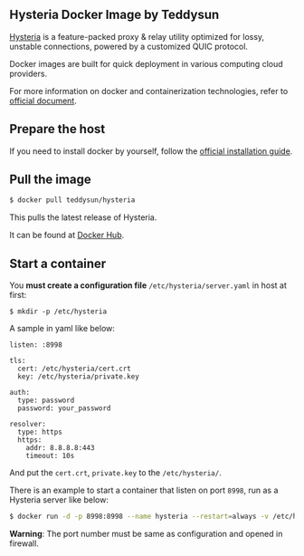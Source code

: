 ## Hysteria Docker Image by Teddysun

[Hysteria][1] is a feature-packed proxy & relay utility optimized for lossy, unstable connections, powered by a customized QUIC protocol.

Docker images are built for quick deployment in various computing cloud providers.

For more information on docker and containerization technologies, refer to [official document][2].

## Prepare the host

If you need to install docker by yourself, follow the [official installation guide][3].

## Pull the image

```bash
$ docker pull teddysun/hysteria
```

This pulls the latest release of Hysteria.

It can be found at [Docker Hub][4].

## Start a container

You **must create a configuration file**  `/etc/hysteria/server.yaml` in host at first:

```
$ mkdir -p /etc/hysteria
```

A sample in yaml like below:

```
listen: :8998

tls:
  cert: /etc/hysteria/cert.crt
  key: /etc/hysteria/private.key

auth:
  type: password
  password: your_password

resolver:
  type: https
  https:
    addr: 8.8.8.8:443
    timeout: 10s
```

And put the `cert.crt`, `private.key` to the `/etc/hysteria/`.

There is an example to start a container that listen on port `8998`, run as a Hysteria server like below:

```bash
$ docker run -d -p 8998:8998 --name hysteria --restart=always -v /etc/hysteria:/etc/hysteria teddysun/hysteria
```

**Warning**: The port number must be same as configuration and opened in firewall.

[1]: https://github.com/apernet/hysteria
[2]: https://docs.docker.com/
[3]: https://docs.docker.com/install/
[4]: https://hub.docker.com/r/teddysun/hysteria/